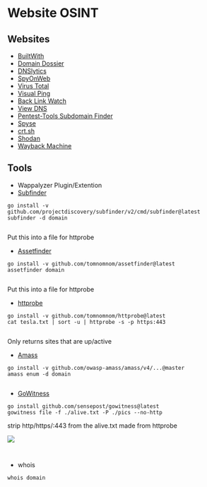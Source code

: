# Website OSINT

## Websites

* [BuiltWith](https://builtwith.com/)
* [Domain Dossier](https://centralops.net/co/)
* [DNSlytics](https://dnslytics.com/reverse-ip)
* [SpyOnWeb](https://spyonweb.com/)
* [Virus Total](https://www.virustotal.com/)
* [Visual Ping](https://visualping.io/)
* [Back Link Watch](http://backlinkwatch.com/index.php)
* [View DNS](https://viewdns.info/)
* [Pentest-Tools Subdomain Finder](https://pentest-tools.com/information-gathering/find-subdomains-of-domain)
* [Spyse](https://spyse.com/)
* [crt.sh](https://crt.sh/)
* [Shodan](https://shodan.io)
* [Wayback Machine](https://web.archive.org/)

## Tools

* Wappalyzer Plugin/Extention
* [Subfinder](https://github.com/projectdiscovery/subfinder)

```
go install -v github.com/projectdiscovery/subfinder/v2/cmd/subfinder@latest
subfinder -d domain
```

<figure><img src="../.gitbook/assets/image (5).png" alt=""><figcaption></figcaption></figure>

Put this into a file for httprobe&#x20;

* [Assetfinder](https://github.com/tomnomnom/assetfinder)

```
go install -v github.com/tomnomnom/assetfinder@latest
assetfinder domain
```

<figure><img src="../.gitbook/assets/image (6).png" alt=""><figcaption></figcaption></figure>

Put this into a file for httprobe&#x20;

* [httprobe](https://github.com/tomnomnom/httprobe)

```
go install -v github.com/tomnomnom/httprobe@latest
cat tesla.txt | sort -u | httprobe -s -p https:443
```

<figure><img src="../.gitbook/assets/image (7).png" alt=""><figcaption></figcaption></figure>

Only returns sites that are up/active

* [Amass](https://github.com/OWASP/Amass)

```
go install -v github.com/owasp-amass/amass/v4/...@master
amass enum -d domain
```

<figure><img src="../.gitbook/assets/image (10).png" alt=""><figcaption></figcaption></figure>

* [GoWitness](https://github.com/sensepost/gowitness/wiki/Installation)

```
go install github.com/sensepost/gowitness@latest
gowitness file -f ./alive.txt -P ./pics --no-http
```

strip http/https/:443 from the alive.txt made from httprobe

![](<../.gitbook/assets/image (11).png>)  &#x20;

<figure><img src="../.gitbook/assets/image (12).png" alt=""><figcaption></figcaption></figure>

<figure><img src="../.gitbook/assets/image (13).png" alt=""><figcaption></figcaption></figure>

* whois

```
whois domain
```

<figure><img src="../.gitbook/assets/image (14).png" alt=""><figcaption></figcaption></figure>
